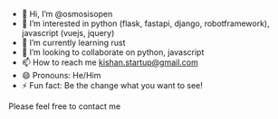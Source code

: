 - 👋 Hi, I’m @osmosisopen
- 👀 I’m interested in python (flask, fastapi, django, robotframework), javascript (vuejs, jquery)
- 🌱 I’m currently learning rust
- 💞️ I’m looking to collaborate on python, javascript
- 📫 How to reach me kishan.startup@gmail.com
- 😄 Pronouns: He/Him
- ⚡ Fun fact: Be the change what you want to see!

Please feel free to contact me

<!---
osmosisopen/osmosisopen is a ✨ special ✨ repository because its `README.md` (this file) appears on your GitHub profile.
You can click the Preview link to take a look at your changes.
Let's do something more
--->

